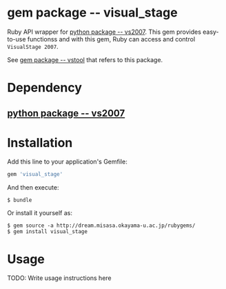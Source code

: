 # gem package -- visual_stage

Ruby API wrapper for [python package -- vs2007](https://gitlab.misasa.okayama-u.ac.jp/pythonpackage/vs2007).
This gem provides easy-to-use functionss and with this gem,
Ruby can access and control `VisualStage 2007`.

See [gem package -- vstool](https://gitlab.misasa.okayama-u.ac.jp/gems/vstool)
that refers to this package.

# Dependency

## [python package -- vs2007](https://gitlab.misasa.okayama-u.ac.jp/pythonpackage/vs2007)


# Installation

Add this line to your application's Gemfile:

```ruby
gem 'visual_stage'
```

And then execute:

    $ bundle

Or install it yourself as:

    $ gem source -a http://dream.misasa.okayama-u.ac.jp/rubygems/
    $ gem install visual_stage

# Usage

TODO: Write usage instructions here
